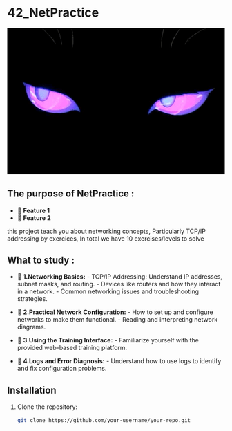 # 42_NetPractice
![Feature Demo](images/𝔢𝔩𝔡𝔯𝔦𝔱𝔠𝔥%20ᖭི༏ᖫྀ.gif)




## The purpose of NetPractice :
- 🎉 **Feature 1**
- 🚀 **Feature 2**

this project teach you about networking concepts, Particularly TCP/IP addressing by exercices, In total we have
10  exercises/levels to solve  

## What to study :
- 🎉 **1.Networking Basics:**
         - TCP/IP Addressing: Understand IP addresses, subnet masks, and routing.
         - Devices like routers and how they interact in a network.
         - Common networking issues and troubleshooting strategies.  

- 🎉 **2.Practical Network Configuration:**
         - How to set up and configure networks to make them functional.
         - Reading and interpreting network diagrams. 

- 🎉 **3.Using the Training Interface:**
         - Familiarize yourself with the provided web-based training platform. 

- 🎉 **4.Logs and Error Diagnosis:**
         - Understand how to use logs to identify and fix configuration problems. 

         
## Installation
1. Clone the repository:
   ```bash
   git clone https://github.com/your-username/your-repo.git
